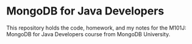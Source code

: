 # MongoDB for Java Developers

This repository holds the code, homework, and my notes for the M101J: MongoDB for Java Developers course from MongoDB University.